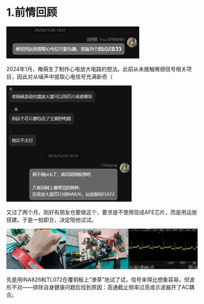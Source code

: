 # 1.前情回顾

<img src="0.png" alt="0" width="350">

2024年1月，俺萌生了制作心电放大电路的想法。此前从未接触微弱信号相关项目，因此对从噪声中提取心电信号充满新奇（

<img src="1.png" alt="1" width="330"/>

又过了两个月，刚好有朋友也要做这个，要求是不使用现成AFE芯片，而是用运放搭建。于是一拍即合，决定陪他试试。

<img src="2.jpg" alt="2" width="800" />

先是用INA826和TL072在覆铜板上“潦草”地试了试，信号来得比想象容易，但波形不对——排除自身健康问题后找到原因：高通截止频率过高或示波器开了AC耦合。

